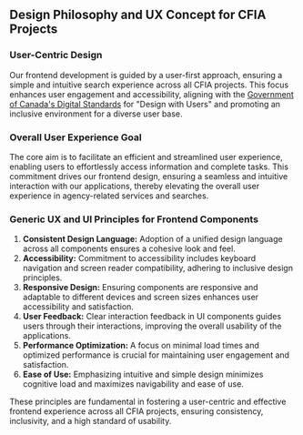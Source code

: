## Design Philosophy and UX Concept for CFIA Projects

### User-Centric Design
Our frontend development is guided by a user-first approach, ensuring a simple
and intuitive search experience across all CFIA projects. This focus enhances
user engagement and accessibility, aligning with the [Government of Canada's
Digital
Standards](https://www.canada.ca/en/government/system/digital-government/government-canada-digital-standards.html)
for "Design with Users" and promoting an inclusive environment for a diverse
user base.

### Overall User Experience Goal
The core aim is to facilitate an efficient and streamlined user experience,
enabling users to effortlessly access information and complete tasks. This
commitment drives our frontend design, ensuring a seamless and intuitive
interaction with our applications, thereby elevating the overall user
experience in agency-related services and searches.

### Generic UX and UI Principles for Frontend Components

1. **Consistent Design Language:** Adoption of a unified design language across
all components ensures a cohesive look and feel.
2. **Accessibility:** Commitment to accessibility includes keyboard navigation
and screen reader compatibility, adhering to inclusive design principles.
3. **Responsive Design:** Ensuring components are responsive and adaptable to
different devices and screen sizes enhances user accessibility and
satisfaction.
4. **User Feedback:** Clear interaction feedback in UI components guides users
through their interactions, improving the overall usability of the
applications.
5. **Performance Optimization:** A focus on minimal load times and optimized
performance is crucial for maintaining user engagement and satisfaction.
6. **Ease of Use:** Emphasizing intuitive and simple design minimizes cognitive
load and maximizes navigability and ease of use.

These principles are fundamental in fostering a user-centric and effective
frontend experience across all CFIA projects, ensuring consistency,
inclusivity, and a high standard of usability.
